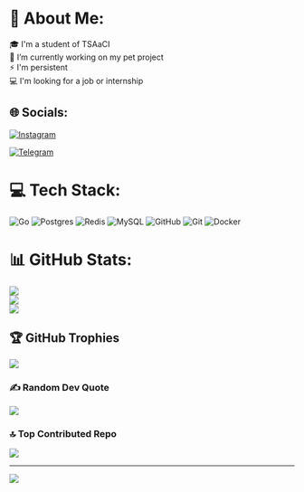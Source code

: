 # 💫 About Me:
🎓 I'm a student of TSAaCI<br>🔭 I’m currently working on my pet project<br>⚡ I'm persistent<br>💻 I'm looking for a job or internship


## 🌐 Socials:
[![Instagram](https://img.shields.io/badge/Instagram-%23E4405F.svg?logo=Instagram&logoColor=white)](t.me/codiumyt) 

[![Telegram](https://img.shields.io/badge/Telegram-%23E4405F.svg?logo=Telegram&logoColor=white)](https://instagram.com/just.umyt)

# 💻 Tech Stack:
![Go](https://img.shields.io/badge/go-%2300ADD8.svg?style=for-the-badge&logo=go&logoColor=white) ![Postgres](https://img.shields.io/badge/postgres-%23316192.svg?style=for-the-badge&logo=postgresql&logoColor=white) ![Redis](https://img.shields.io/badge/redis-%23DD0031.svg?style=for-the-badge&logo=redis&logoColor=white) ![MySQL](https://img.shields.io/badge/mysql-4479A1.svg?style=for-the-badge&logo=mysql&logoColor=white) ![GitHub](https://img.shields.io/badge/github-%23121011.svg?style=for-the-badge&logo=github&logoColor=white) ![Git](https://img.shields.io/badge/git-%23F05033.svg?style=for-the-badge&logo=git&logoColor=white) ![Docker](https://img.shields.io/badge/docker-%230db7ed.svg?style=for-the-badge&logo=docker&logoColor=white)
# 📊 GitHub Stats:
![](https://github-readme-stats.vercel.app/api?username=just-umyt&theme=dark&hide_border=false&include_all_commits=true&count_private=false)<br/>
![](https://github-readme-streak-stats.herokuapp.com/?user=just-umyt&theme=dark&hide_border=false)<br/>
![](https://github-readme-stats.vercel.app/api/top-langs/?username=just-umyt&theme=dark&hide_border=false&include_all_commits=true&count_private=false&layout=compact)

## 🏆 GitHub Trophies
![](https://github-profile-trophy.vercel.app/?username=just-umyt&theme=dark&no-frame=false&no-bg=false&margin-w=4)

### ✍️ Random Dev Quote
![](https://quotes-github-readme.vercel.app/api?type=horizontal&theme=radical)

### 🔝 Top Contributed Repo
![](https://github-contributor-stats.vercel.app/api?username=just-umyt&limit=5&theme=dark&combine_all_yearly_contributions=true)

---

[![](https://visitcount.itsvg.in/api?id=just-umyt&label=Profile%20Views&pretty=false)](https://visitcount.itsvg.in)
